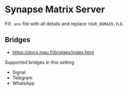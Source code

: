 # Synapse Matrix Server

Fill `.env` file with all details and replace `YOUR_DOMAIN.TLD`.

## Bridges

- https://docs.mau.fi/bridges/index.html

Supported bridges in this setting

- Signal
- Telegram
- WhatsApp
